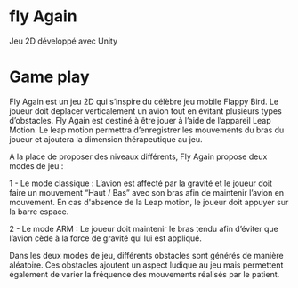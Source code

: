 # fly Again
Jeu 2D développé avec Unity

# Game play

Fly Again est un jeu 2D qui s’inspire du célèbre jeu mobile Flappy Bird. Le joueur doit deplacer verticalement un avion tout en évitant plusieurs types d’obstacles. 
Fly Again est destiné à être jouer à l’aide de l’appareil Leap Motion. Le leap motion permettra d’enregistrer les mouvements du bras du joueur et ajoutera la dimension thérapeutique au jeu. 

A la place de proposer des niveaux différents, Fly Again propose deux modes de jeu : 

  1 - Le mode classique : L’avion est affecté par la gravité et le joueur doit faire un mouvement “Haut / Bas” avec son bras  afin de maintenir l’avion en mouvement. 
  En cas d'absence de la Leap motion, le joueur doit appuyer  sur la barre espace.

  2 - Le mode ARM : Le joueur doit maintenir le bras tendu afin d’éviter que l’avion cède à la force de gravité qui lui est appliqué.

Dans les deux modes de jeu, différents obstacles sont générés de manière aléatoire. Ces obstacles ajoutent un aspect ludique au jeu mais permettent également de varier la fréquence  des mouvements réalisés par le patient.  
